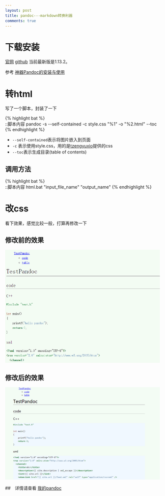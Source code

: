 ```yaml
---
layout: post
title: pandoc---markdown转换利器 
comments: true
---
```


# 下载安装

[官网](http://johnmacfarlane.net/pandoc/installing.html)
[github](https://github.com/jgm/pandoc/releases)
当前最新版是1.13.2。

参考
[神器Pandoc的安装与使用](http://zhouyichu.com/misc/Pandoc.html)


# 转html

写了一个脚本，封装了一下

{% highlight bat %}  
::脚本内容
pandoc -s --self-contained -c style.css "%1" -o "%2.html" --toc
{% endhighlight %}  

- `--self-contained`表示将图片嵌入到页面
- `-c` 表示使用style.css，用的是[tzengyuxio](https://github.com/tzengyuxio/pages)提供的css
- `--toc`表示生成目录(table of contents)

## 调用方法

{% highlight bat %}  
::脚本内容
html.bat "input_file_name" "output_name"
{% endhighlight %}  

# 改css

看下效果，感觉比较一般，打算再修改一下

## 修改前的效果


![修改前的效果](https://raw.githubusercontent.com/CodeJuan/codejuan.github.io/master/images/blog/pandoc/css_origin.png)


## 修改后的效果


![修改后的效果](https://raw.githubusercontent.com/CodeJuan/codejuan.github.io/master/images/blog/pandoc/css_new.png)




##　详情请查看
[我的pandoc](https://github.com/CodeJuan/pandoc/blob/master/style.css)

